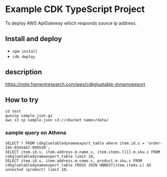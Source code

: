 # Example CDK TypeScript Project

To deploy AWS ApiGateway which responds source ip address.

## Install and deploy

* `npm install`
* `cdk deploy`

## description

https://note.figmentresearch.com/aws/cdkgluetable-dynamoexport

## How to try

```
cd test
gunzip sample.json.gz
aws s3 cp sample.json s3://<bucket name>/data/
```

### sample query on Athena

```
SELECT * FROM cdkgluetabledynamoexport_table where item.id.s = 'order-245-0343447-999530';
SELECT item.id.s, item.address.m.name.s, item.items.l[1].m.sku.s FROM cdkgluetabledynamoexport_table limit 10;
SELECT item.id.s, item.address.m.name.s, product.m.sku.s FROM cdkgluetabledynamoexport_table CROSS JOIN UNNEST(item.items.L) AS unnested (product) limit 10;
```